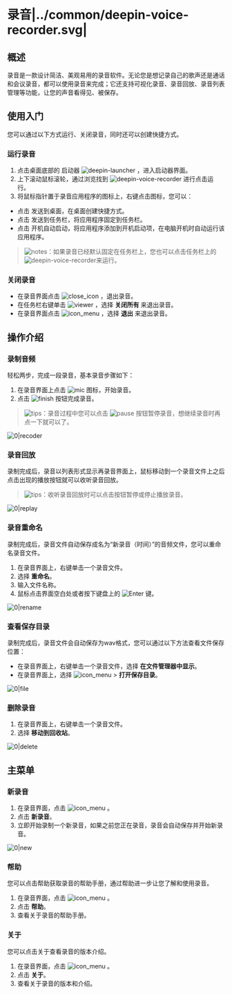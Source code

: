 # 录音|../common/deepin-voice-recorder.svg|

## 概述

录音是一款设计简洁、美观易用的录音软件。无论您是想记录自己的歌声还是通话和会议录音，都可以使用录音来完成；它还支持可视化录音、录音回放、录音列表管理等功能，让您的声音看得见、被保存。

## 使用入门

您可以通过以下方式运行、关闭录音，同时还可以创建快捷方式。

### 运行录音

1. 点击桌面底部的 启动器 ![deepin-launcher](icon/deepin-launcher.svg) ，进入启动器界面。
2. 上下滚动鼠标滚轮，通过浏览找到 ![deepin-voice-recorder](icon/deepin-voice-recorder.svg) 进行点击运行。
3. 将鼠标指针置于录音应用程序的图标上，右键点击图标，您可以：

- 点击 发送到桌面，在桌面创建快捷方式。
- 点击 发送到任务栏，将应用程序固定到任务栏。
- 点击 开机自动启动，将应用程序添加到开机启动项，在电脑开机时自动运行该应用程序。

> ![notes](icon/notes.svg)：如果录音已经默认固定在任务栏上，您也可以点击任务栏上的 ![deepin-voice-recorder](icon/deepin-voice-recorder.svg)来运行。

### 关闭录音

- 在录音界面点击  ![close_icon](icon/close_icon.svg) ，退出录音。
- 在任务栏右键单击 ![viewer](icon/deepin-voice-recorder.svg) ，选择 **关闭所有** 来退出录音。
- 在录音界面点击 ![icon_menu](icon/icon_menu.svg) ，选择 **退出** 来退出录音。



## 操作介绍

### 录制音频

轻松两步，完成一段录音，基本录音步骤如下：

1. 在录音界面上点击 ![mic](icon/mic.svg) 图标，开始录音。
2. 点击 ![finish](icon/finish.svg) 按钮完成录音。

> ![tips](icon/tips.svg)：录音过程中您可以点击 ![pause](icon/pause.svg) 按钮暂停录音，想继续录音时再点一下就可以了。

![0|recoder](jpg/recoder.jpg)

### 录音回放

录制完成后，录音以列表形式显示再录音界面上，鼠标移动到一个录音文件上之后点击出现的播放按钮就可以收听录音回放。

> ![tips](icon/tips.svg)：收听录音回放时可以点击按钮暂停或停止播放录音。

![0|replay](jpg/replay.jpg)

### 录音重命名

录制完成后，录音文件自动保存成名为“新录音（时间）”的音频文件，您可以重命名录音文件。

1. 在录音界面上，右键单击一个录音文件。
2. 选择 **重命名**。
3. 输入文件名称。
4. 鼠标点击界面空白处或者按下键盘上的 ![Enter](icon/Enter.svg) 键。

![0|rename](jpg/rename.jpg)

### 查看保存目录

录制完成后，录音文件会自动保存为wav格式，您可以通过以下方法查看文件保存位置：
- 在录音界面上，右键单击一个录音文件，选择 **在文件管理器中显示**。
- 在录音界面上，选择 ![icon_menu](icon/icon_menu.svg) > **打开保存目录**。

![0|file](jpg/file.jpg)

### 删除录音

1. 在录音界面上，右键单击一个录音文件。
2. 选择 **移动到回收站**。

![0|delete](jpg/delete.jpg)

## 主菜单

### 新录音

1. 在录音界面，点击  ![icon_menu](icon/icon_menu.svg) 。
2. 点击 **新录音**。
3. 立即开始录制一个新录音，如果之前您正在录音，录音会自动保存并开始新录音。

![0|new](jpg/new.jpg)

### 帮助

您可以点击帮助获取录音的帮助手册，通过帮助进一步让您了解和使用录音。

1. 在录音界面，点击  ![icon_menu](icon/icon_menu.svg) 。
2. 点击 **帮助**。
3. 查看关于录音的帮助手册。

### 关于

您可以点击关于查看录音的版本介绍。

1. 在录音界面，点击  ![icon_menu](icon/icon_menu.svg) 。
2. 点击 **关于**。
3. 查看关于录音的版本和介绍。
